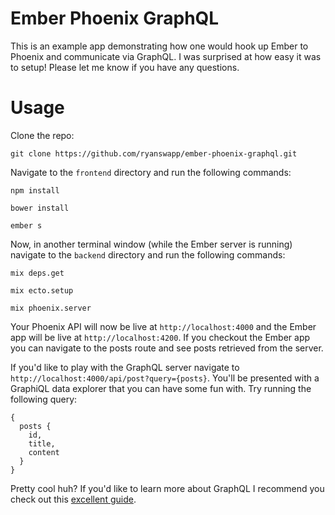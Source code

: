 # Ember Phoenix GraphQL

This is an example app demonstrating how one would hook up Ember to Phoenix and communicate via GraphQL. I was surprised at how easy it was to setup! Please let me know if you have any questions.

# Usage

Clone the repo:

```
git clone https://github.com/ryanswapp/ember-phoenix-graphql.git
```

Navigate to the ```frontend``` directory and run the following commands:

```
npm install

bower install

ember s
```

Now, in another terminal window (while the Ember server is running) navigate to the ```backend``` directory and run the following commands:

```
mix deps.get

mix ecto.setup

mix phoenix.server
```

Your Phoenix API will now be live at ```http://localhost:4000``` and the Ember app will be live at ```http://localhost:4200```. If you checkout the Ember app you can navigate to the posts route and see posts retrieved from the server. 

If you'd like to play with the GraphQL server navigate to ```http://localhost:4000/api/post?query={posts}```. You'll be presented with a GraphiQL data explorer that you can have some fun with. Try running the following query:
```
{
  posts {
    id,
    title,
    content
  }
}
```
Pretty cool huh? If you'd like to learn more about GraphQL I recommend you check out this [excellent guide](https://learngraphql.com/).